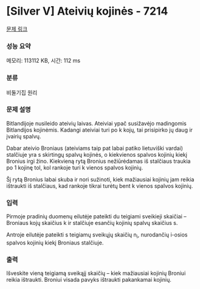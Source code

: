 # [Silver V] Ateivių kojinės - 7214 

[문제 링크](https://www.acmicpc.net/problem/7214) 

### 성능 요약

메모리: 113112 KB, 시간: 112 ms

### 분류

비둘기집 원리

### 문제 설명

<p>Bitlandijoje nusileido ateivių laivas. Ateiviai ypač susižavėjo madingomis Bitlandijos kojinėmis. Kadangi ateiviai turi po k kojų, tai prisipirko jų daug ir įvairių spalvų.</p>

<p>Dabar ateivio Broniaus (ateiviams taip pat labai patiko lietuviški vardai) stalčiuje yra s skirtingų spalvų kojinės, o kiekvienos spalvos kojinių kiekį Bronius irgi žino. Kiekvieną rytą Bronius nežiūrėdamas iš stalčiaus traukia po 1 kojinę tol, kol rankoje turi k vienos spalvos kojinių.</p>

<p>Šį rytą Bronius labai skuba ir nori sužinoti, kiek mažiausiai kojinių jam reikia ištraukti iš stalčiaus, kad rankoje tikrai turėtų bent k vienos spalvos kojinių.</p>

### 입력 

 <p>Pirmoje pradinių duomenų eilutėje pateikti du teigiami sveikieji skaičiai – Broniaus kojų skaičius k ir stalčiuje esančių kojinių spalvų skaičius s.</p>

<p>Antroje eilutėje pateikti s teigiamų sveikųjų skaičių n<sub>i</sub>, nurodančių i-osios spalvos kojinių kiekį Broniaus stalčiuje.</p>

### 출력 

 <p>Išveskite vieną teigiamą sveikąjį skaičių – kiek mažiausiai kojinių Broniui reikia ištraukti. Broniui visada pavyks ištraukti pakankamai kojinių.</p>

